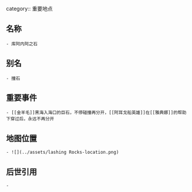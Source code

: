 category:: 重要地点
## 名称
	- 库阿内阿之石
## 别名
	- 撞石
## 重要事件
	- [[金羊毛]]黑海入海口的巨石，不停碰撞再分开，[[阿耳戈船英雄]]在[[雅典娜]]的帮助下穿过后，永远不再分开
## 地图位置
	- ![](../assets/lashing Rocks-location.png)
## 后世引用
	-
